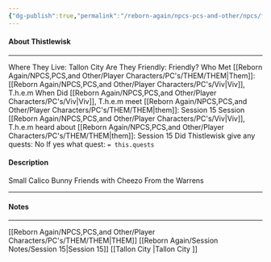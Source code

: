 ```yaml
---
{"dg-publish":true,"permalink":"/reborn-again/npcs-pcs-and-other/npcs/friendly/thistlewisk/"}
---
```



#### About Thistlewisk
---
Where They Live: Tallon City 
Are They Friendly: Friendly?
Who Met [[Reborn Again/NPCS,PCS,and Other/Player Characters/PC's/THEM/THEM\|Them]]: [[Reborn Again/NPCS,PCS,and Other/Player Characters/PC's/Viv\|Viv]], T.h.e.m
When Did [[Reborn Again/NPCS,PCS,and Other/Player Characters/PC's/Viv\|Viv]], T.h.e.m meet [[Reborn Again/NPCS,PCS,and Other/Player Characters/PC's/THEM/THEM\|them]]: Session 15
Session [[Reborn Again/NPCS,PCS,and Other/Player Characters/PC's/Viv\|Viv]], T.h.e.m heard about [[Reborn Again/NPCS,PCS,and Other/Player Characters/PC's/THEM/THEM\|them]]: Session 15
Did Thistlewisk give any quests: No
	If yes what quest: `= this.quests`


#### Description
Small Calico Bunny
Friends with Cheezo
From the Warrens


---

#### Notes
---

[[Reborn Again/NPCS,PCS,and Other/Player Characters/PC's/THEM/THEM\|THEM]]
[[Reborn Again/Session Notes/Session 15\|Session 15]]
[[Tallon City \|Tallon City ]]


